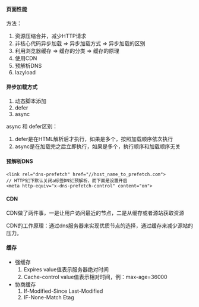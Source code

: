 #### 页面性能

方法：
1. 资源压缩合并，减少HTTP请求
2. 非核心代码异步加载 => 异步加载方式 => 异步加载的区别
3. 利用浏览器缓存 => 缓存的分类 => 缓存的原理
4. 使用CDN
5. 预解析DNS
6. lazyload

#### 异步加载方式
1. 动态脚本添加
2. defer
3. async

async 和 defer区别：
1. defer是在HTML解析后才执行，如果是多个，按照加载顺序依次执行
2. async是在加载完之后立即执行，如果是多个，执行顺序和加载顺序无关

#### 预解析DNS
    <link rel="dns-prefetch" href="//host_name_to_prefetch.com">
    // HTTPS下默认关闭a标签DNS预解析，而下面是设置开启
    <meta http-equiv="x-dns-prefetch-control" content="on">

#### CDN
CDN做了两件事，一是让用户访问最近的节点，二是从缓存或者源站获取资源

CDN的工作原理：通过dns服务器来实现优质节点的选择，通过缓存来减少源站的压力。

#### 缓存
* 强缓存
    1. Expires value值表示服务器绝对时间
    2. Cache-control value值表示相对时间，例：max-age=36000
* 协商缓存
    1. If-Modified-Since Last-Modified
    2. IF-None-Match Etag
 